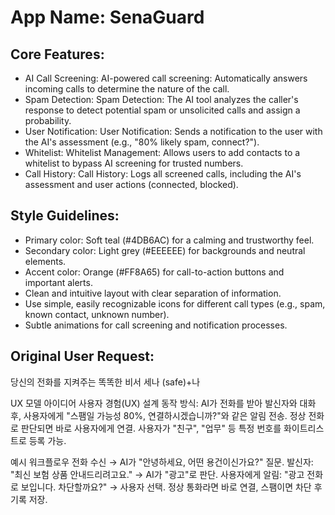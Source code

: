 # **App Name**: SenaGuard

## Core Features:

- AI Call Screening: AI-powered call screening: Automatically answers incoming calls to determine the nature of the call.
- Spam Detection: Spam Detection: The AI tool analyzes the caller's response to detect potential spam or unsolicited calls and assign a probability.
- User Notification: User Notification: Sends a notification to the user with the AI's assessment (e.g., "80% likely spam, connect?").
- Whitelist: Whitelist Management: Allows users to add contacts to a whitelist to bypass AI screening for trusted numbers.
- Call History: Call History: Logs all screened calls, including the AI's assessment and user actions (connected, blocked).

## Style Guidelines:

- Primary color: Soft teal (#4DB6AC) for a calming and trustworthy feel.
- Secondary color: Light grey (#EEEEEE) for backgrounds and neutral elements.
- Accent color: Orange (#FF8A65) for call-to-action buttons and important alerts.
- Clean and intuitive layout with clear separation of information.
- Use simple, easily recognizable icons for different call types (e.g., spam, known contact, unknown number).
- Subtle animations for call screening and notification processes.

## Original User Request:
당신의 전화를 지켜주는 똑똑한 비서 세나 (safe)+나

UX 모델 아이디어
사용자 경험(UX) 설계
동작 방식:
AI가 전화를 받아 발신자와 대화 후, 사용자에게 "스팸일 가능성 80%, 연결하시겠습니까?"와 같은 알림 전송.
정상 전화로 판단되면 바로 사용자에게 연결.
사용자가 "친구", "업무" 등 특정 번호를 화이트리스트로 등록 가능.

예시 워크플로우
전화 수신 → AI가 "안녕하세요, 어떤 용건이신가요?" 질문.
발신자: "최신 보험 상품 안내드리려고요." → AI가 "광고"로 판단.
사용자에게 알림: "광고 전화로 보입니다. 차단할까요?" → 사용자 선택.
정상 통화라면 바로 연결, 스팸이면 차단 후 기록 저장.
  
